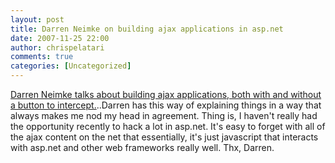 ```yaml
---
layout: post
title: Darren Neimke on building ajax applications in asp.net
date: 2007-11-25 22:00
author: chrispelatari
comments: true
categories: [Uncategorized]
---
```

<a href="http://showusyourcode.spaces.live.com/Blog/cns!15630F96CB7D86C1!532.entry">Darren Neimke talks about building ajax applications, both with and without a button to intercept.</a>..Darren has this way of explaining things in a way that always makes me nod my head in agreement. Thing is, I haven't really had the opportunity recently to hack a lot in asp.net. It's easy to forget with all of the ajax content on the net that essentially, it's just javascript that interacts with asp.net and other web frameworks really well. Thx, Darren.
